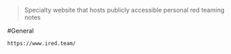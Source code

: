 > Specialty website that hosts publicly accessible personal red teaming notes


#General 

```
https://www.ired.team/
```